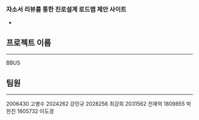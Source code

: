 ### 자소서 리뷰를 통한 진로설계 로드맵 제안 사이트
*

## 프로젝트 이름
***
BBUS

## 팀원
***
2006430 고병수 
2024262 강민규
2028256 최강희
2031562 전재억
1809855 박한진
1605732 이도경
